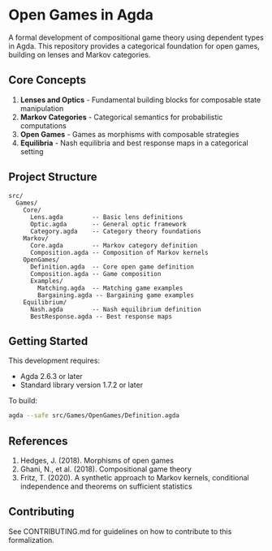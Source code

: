 # Open Games in Agda

A formal development of compositional game theory using dependent types in Agda. This repository provides a categorical foundation for open games, building on lenses and Markov categories.

## Core Concepts

1. **Lenses and Optics** - Fundamental building blocks for composable state manipulation
2. **Markov Categories** - Categorical semantics for probabilistic computations
3. **Open Games** - Games as morphisms with composable strategies
4. **Equilibria** - Nash equilibria and best response maps in a categorical setting

## Project Structure

```
src/
  Games/
    Core/
      Lens.agda        -- Basic lens definitions
      Optic.agda       -- General optic framework
      Category.agda    -- Category theory foundations
    Markov/
      Core.agda        -- Markov category definition
      Composition.agda -- Composition of Markov kernels
    OpenGames/
      Definition.agda  -- Core open game definition
      Composition.agda -- Game composition
      Examples/
        Matching.agda  -- Matching game examples
        Bargaining.agda -- Bargaining game examples
    Equilibrium/
      Nash.agda        -- Nash equilibrium definition
      BestResponse.agda -- Best response maps
```

## Getting Started

This development requires:
- Agda 2.6.3 or later
- Standard library version 1.7.2 or later

To build:
```bash
agda --safe src/Games/OpenGames/Definition.agda
```

## References

1. Hedges, J. (2018). Morphisms of open games
2. Ghani, N., et al. (2018). Compositional game theory
3. Fritz, T. (2020). A synthetic approach to Markov kernels, conditional independence and theorems on sufficient statistics

## Contributing

See CONTRIBUTING.md for guidelines on how to contribute to this formalization.
